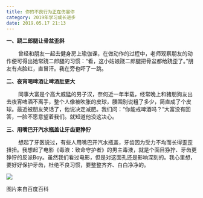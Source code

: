 ```yaml
---
title: 你的不良行为正在伤害你
category: 2019年学习成长进步
date: 2019.05.17 21:13
---
```


**一、跷二郎腿让骨盆歪斜**

        曾经和朋友一起去健身房上瑜伽课，在做动作的过程中，老师观察朋友的动作便可得出她常跷二郎腿的习惯：“看，这小姑娘跷二郎腿把骨盆都给跷歪了。”朋友有点脸红，直冒汗。我在旁也吓了一跳。

**二、夜宵喝啤酒让啤酒肚更大**

        同事大富是个高大威猛的男子汉，奈何近一年半载，经常晚上和猪朋狗友出去夜宵啤酒不离手，整个人像被吹胀的皮球，腰围别说粗了多少，简直成了个皮球。最近被朋友笑话了，他说决定减肥。我们问：“你能戒啤酒吗？”大富没有回答，一脸不愿意望着我们。就知道他没这决心。

**三、用嘴巴开汽水瓶盖让牙齿更狰狞**

        想起了牙医说过，有些人用嘴巴开汽水瓶盖，牙齿因为受力不均而长得歪歪扭扭。我想起了电影《毒液：致命守护者》的男主毒液，就是个面目狰狞、牙齿更狰狞的反派Boy。虽然我们看过电影，但是对这面孔还是影响深刻的。我心里想，要好好保护牙齿，杜绝不良习惯，要整整齐齐、白白净净的。

  

![](https://markdown-1301532546.cos.ap-guangzhou.myqcloud.com/peipei_blog/20210921145847.png)  

图片来自百度百科